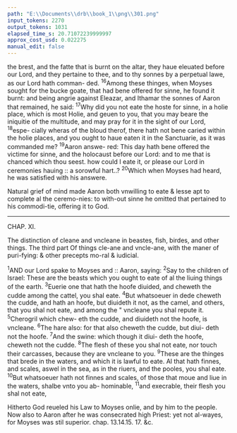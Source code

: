 ```yaml
---
path: "E:\\Documents\\drb\\book_1\\png\\301.png"
input_tokens: 2270
output_tokens: 1031
elapsed_time_s: 20.71072239999997
approx_cost_usd: 0.022275
manual_edit: false
---
```

the brest, and the fatte that is burnt on the altar, they haue 
eleuated before our Lord, and they pertaine to thee, and to 
thy sonnes by a perpetual lawe, as our Lord hath comman-
ded. <sup>16</sup>Among these thinges, when Moyses sought for the 
bucke goate, that had bene offered for sinne, he found it 
burnt: and being angrie against Eleazar, and Ithamar the 
sonnes of Aaron that remained, he said: <sup>17</sup>Why did you not 
eate the hoste for sinne, in a holie place, which is most Holie, 
and geuen to you, that you may beare the iniquitie of the 
multitude, and may pray for it in the sight of our Lord, <sup>18</sup>espe-
cially wheras of the bloud therof, there hath not bene caried 
within the holie places, and you ought to haue eaten it in 
the Sanctuarie, as it was commanded me? <sup>19</sup>Aaron answe-
red: This day hath bene offered the victime for sinne, and 
the holocaust before our Lord: and to me that is chanced 
which thou seest. how could I eate it, or please our Lord in 
ceremonies hauing :: a sorowful hart..? <sup>20</sup>Which when 
Moyses had heard, he was satisfied with his answere.

<aside>Natural grief of mind made Aaron both vnwilling to eate & lesse apt to complete al the ceremo-nies: to with-out sinne he omitted that pertained to his commodi-tie, offering it to God.</aside>

<hr>

CHAP. XI.

The distinction of cleane and vncleane in beastes, fish, birdes, and other things. 
The third part Of things cle-ane and vncle-ane, with the maner of puri-fying: & other precepts mo-ral & iudicial.

<sup>1</sup>AND our Lord spake to Moyses and :: Aaron, saying: 
<sup>2</sup>Say to the children of Israel: These are the beasts 
which you ought to eate of al the liuing things of the earth. 
<sup>3</sup>Euerie one that hath the hoofe diuided, and cheweth the 
cudde among the cattel, you shal eate. <sup>4</sup>But whatsoeuer in 
dede cheweth the cudde, and hath an hoofe, but diuideth it 
not, as the camel, and others, that you shal not eate, and among 
the " vncleane you shal repute it. <sup>5</sup>Cherogril which chew-
eth the cudde, and diuideth not the hoofe, is vncleane. 
<sup>6</sup>The hare also: for that also cheweth the cudde, but diui-
deth not the hoofe. <sup>7</sup>And the swine: which though it diui-
deth the hoofe, cheweth not the cudde. <sup>8</sup>The flesh of these 
you shal not eate, nor touch their carcasses, because they are 
vncleane to you. <sup>9</sup>These are the thinges that brede in the 
waters, and which it is lawful to eate. Al that hath finnes, and 
scales, aswel in the sea, as in the riuers, and the pooles, you 
shal eate. <sup>10</sup>But whatsoeuer hath not finnes and scales, of 
those that moue and liue in the waters, shalbe vnto you ab-
hominable, <sup>11</sup>and execrable, their flesh you shal not eate,

<aside>Hitherto God reueled his Law to Moyses onlie, and by him to the people. Now also to Aaron after he was consecrated high Priest: yet not al-wayes, for Moyses was stil superior. chap. 13.14.15. 17. &c.</aside>